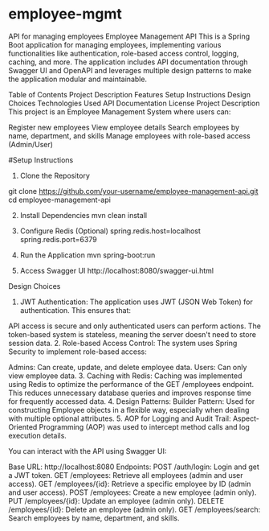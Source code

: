 # employee-mgmt
API for managing employees
Employee Management API
This is a Spring Boot application for managing employees, implementing various functionalities like authentication, role-based access control, logging, caching, and more. The application includes API documentation through Swagger UI and OpenAPI and leverages multiple design patterns to make the application modular and maintainable.

Table of Contents
Project Description
Features
Setup Instructions
Design Choices
Technologies Used
API Documentation
License
Project Description
This project is an Employee Management System where users can:

Register new employees
View employee details
Search employees by name, department, and skills
Manage employees with role-based access (Admin/User)


#Setup Instructions
1. Clone the Repository

git clone https://github.com/your-username/employee-management-api.git
cd employee-management-api

2. Install Dependencies
   mvn clean install
   
3. Configure Redis (Optional)
   spring.redis.host=localhost
  spring.redis.port=6379
4. Run the Application
   mvn spring-boot:run
5. Access Swagger UI
http://localhost:8080/swagger-ui.html


Design Choices
1. JWT Authentication:
The application uses JWT (JSON Web Token) for authentication. This ensures that:

API access is secure and only authenticated users can perform actions.
The token-based system is stateless, meaning the server doesn't need to store session data.
2. Role-based Access Control:
The system uses Spring Security to implement role-based access:

Admins: Can create, update, and delete employee data.
Users: Can only view employee data.
3. Caching with Redis:
Caching was implemented using Redis to optimize the performance of the GET /employees endpoint. This reduces unnecessary database queries and improves response time for frequently accessed data.
4. Design Patterns:
Builder Pattern: Used for constructing Employee objects in a flexible way, especially when dealing with multiple optional attributes.
5. AOP for Logging and Audit Trail:
Aspect-Oriented Programming (AOP) was used to intercept method calls and log execution details.


You can interact with the API using Swagger UI:

Base URL: http://localhost:8080
Endpoints:
POST /auth/login: Login and get a JWT token.
GET /employees: Retrieve all employees (admin and user access).
GET /employees/{id}: Retrieve a specific employee by ID (admin and user access).
POST /employees: Create a new employee (admin only).
PUT /employees/{id}: Update an employee (admin only).
DELETE /employees/{id}: Delete an employee (admin only).
GET /employees/search: Search employees by name, department, and skills.


